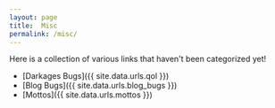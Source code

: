 ```yaml
---
layout: page
title:  Misc
permalink: /misc/
---
```

Here is a collection of various links that haven't been categorized yet!


- [Darkages Bugs]({{ site.data.urls.qol }})
- [Blog Bugs]({{ site.data.urls.blog_bugs }})
- [Mottos]({{ site.data.urls.mottos }})

